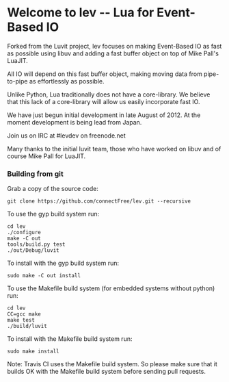 # Welcome to lev -- Lua for Event-Based IO

Forked from the Luvit project, lev focuses on making Event-Based IO as fast
as possible using libuv and adding a fast buffer object on top of Mike Pall's LuaJIT.

All IO will depend on this fast buffer object,
making moving data from pipe-to-pipe as effortlessly as possible.

Unlike Python, Lua traditionally does not have a core-library.
We believe that this lack of a core-library will allow us easily incorporate fast IO.

We have just begun initial development in late August of 2012.
At the moment development is being lead from Japan.

Join us on IRC at #levdev on freenode.net

Many thanks to the initial luvit team,
those who have worked on libuv and of course Mike Pall for LuaJIT.


### Building from git

Grab a copy of the source code:

`git clone https://github.com/connectFree/lev.git --recursive`

To use the gyp build system run:

```
cd lev
./configure
make -C out
tools/build.py test
./out/Debug/luvit
```

To install with the gyp build system run:

```
sudo make -C out install
```


To use the Makefile build system (for embedded systems without python)
run:

```
cd lev
CC=gcc make
make test
./build/luvit
```

To install with the Makefile build system run:

```
sudo make install
```

Note: Travis CI uses the Makefile build system. So please make sure that it builds OK with the Makefile build system before sending pull requests.
